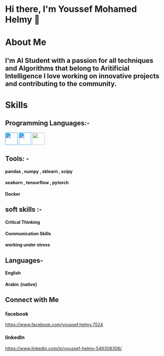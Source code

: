 # Hi there, I'm Youssef Mohamed Helmy  👋

# About Me
## I'm AI Student with a passion for all techniques and Algorithms that belong to Aritificial Intelligence  I love working on innovative projects and contributing to the community.

# Skills

## Programming Languages:- 
<p align="left">
  <img src="https://cdn.jsdelivr.net/gh/devicons/devicon/icons/html5/html5-original.svg" width="40" height="40" style="filter: invert(32%) sepia(54%) saturate(1282%) hue-rotate(175deg) brightness(94%) contrast(90%);" />
  <img src="https://cdn.jsdelivr.net/gh/devicons/devicon/icons/css3/css3-original.svg" width="40" height="40" style="filter: invert(32%) sepia(54%) saturate(1282%) hue-rotate(175deg) brightness(94%) contrast(90%);" />
  <img src="https://cdn.jsdelivr.net/gh/devicons/devicon/icons/javascript/javascript-original.svg" width="40" height="40" />
  <!-- Add more icons as needed -->
</p>
 
## Tools: -
#### pandas , numpy , sklearn , scipy  
#### seaborn , tensorflow , pytorch 
#### Docker 

 
## soft skills :-
#### Critical Thinking
#### Communication Skills
#### working under stress

## Languages-

#### English
#### Arabic {native}


## Connect with Me

### facebook  
https://www.facebook.com/youssef.helmy.7524

### linkedIn
https://www.linkedin.com/in/youssef-helmy-546308306/





